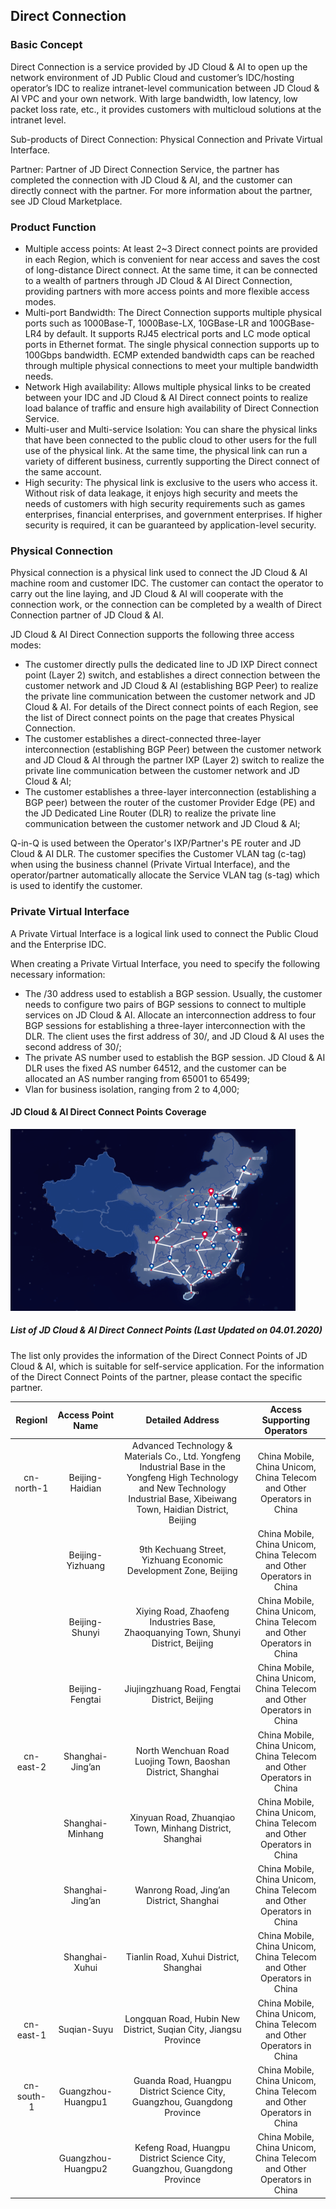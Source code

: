 ## Direct Connection

### Basic Concept

Direct Connection is a service provided by JD Cloud & AI to open up the network environment of JD Public Cloud and customer’s IDC/hosting operator’s IDC to realize intranet-level communication between JD Cloud & AI VPC and your own network. With large bandwidth, low latency, low packet loss rate, etc., it provides customers with multicloud solutions at the intranet level.

Sub-products of Direct Connection: Physical Connection and Private Virtual Interface.

Partner: Partner of JD Direct Connection Service, the partner has completed the connection with JD Cloud & AI, and the customer can directly connect with the partner. For more information about the partner, see JD Cloud Marketplace.

### Product Function

- Multiple access points: At least 2~3 Direct connect points are provided in each Region, which is convenient for near access and saves the cost of long-distance Direct connect. At the same time, it can be connected to a wealth of partners through JD Cloud & AI Direct Connection, providing partners with more access points and more flexible access modes.
- Multi-port Bandwidth: The Direct Connection supports multiple physical ports such as 1000Base-T, 1000Base-LX, 10GBase-LR and 100GBase-LR4 by default. It supports RJ45 electrical ports and LC mode optical ports in Ethernet format. The single physical connection supports up to 100Gbps bandwidth. ECMP extended bandwidth caps can be reached through multiple physical connections to meet your multiple bandwidth needs.
- Network High availability: Allows multiple physical links to be created between your IDC and JD Cloud & AI Direct connect points to realize load balance of traffic and ensure high availability of Direct Connection Service.
- Multi-user and Multi-service Isolation: You can share the physical links that have been connected to the public cloud to other users for the full use of the physical link. At the same time, the physical link can run a variety of different business, currently supporting the Direct connect of the same account.
- High security: The physical link is exclusive to the users who access it. Without risk of data leakage, it enjoys high security and meets the needs of customers with high security requirements such as games enterprises, financial enterprises, and government enterprises. If higher security is required, it can be guaranteed by application-level security.



### Physical Connection

Physical connection is a physical link used to connect the JD Cloud & AI machine room and customer IDC. The customer can contact the operator to carry out the line laying, and JD Cloud & AI will cooperate with the connection work, or the connection can be completed by a wealth of Direct Connection partner of JD Cloud & AI.

JD Cloud & AI Direct Connection supports the following three access modes:

- The customer directly pulls the dedicated line to JD IXP Direct connect point (Layer 2) switch, and establishes a direct connection between the customer network and JD Cloud & AI (establishing BGP Peer) to realize the private line communication between the customer network and JD Cloud & AI. For details of the Direct connect points of each Region, see the list of Direct connect points on the page that creates Physical Connection.
- The customer establishes a direct-connected three-layer interconnection (establishing BGP Peer) between the customer network and JD Cloud & AI through the partner IXP (Layer 2) switch to realize the private line communication between the customer network and JD Cloud & AI;
- The customer establishes a three-layer interconnection (establishing a BGP peer) between the router of the customer Provider Edge (PE) and the JD Dedicated Line Router (DLR) to realize the private line communication between the customer network and JD Cloud & AI;

Q-in-Q is used between the Operator's IXP/Partner's PE router and JD Cloud & AI DLR. The customer specifies the Customer VLAN tag (c-tag) when using the business channel (Private Virtual Interface), and the operator/partner automatically allocate the Service VLAN tag (s-tag) which is used to identify the customer.



### Private Virtual Interface

A Private Virtual Interface is a logical link used to connect the Public Cloud and the Enterprise IDC.

When creating a Private Virtual Interface, you need to specify the following necessary information:

- The /30 address used to establish a BGP session. Usually, the customer needs to configure two pairs of BGP sessions to connect to multiple services on JD Cloud & AI. Allocate an interconnection address to four BGP sessions for establishing a three-layer interconnection with the DLR. The client uses the first address of 30/, and JD Cloud & AI uses the second address of 30/;
- The private AS number used to establish the BGP session. JD Cloud & AI DLR uses the fixed AS number 64512, and the customer can be allocated an AS number ranging from 65001 to 65499;
- Vlan for business isolation, ranging from 2 to 4,000;


#### JD Cloud & AI Direct Connect Points Coverage

![](../../../../../image/Networking/Direct-Connect-Service/Feature/IXP-Location.png)


##### List of JD Cloud & AI Direct Connect Points (Last Updated on 04.01.2020)
The list only provides the information of the Direct Connect Points of JD Cloud & AI, which is suitable for self-service application. For the information of the Direct Connect Points of the partner, please contact the specific partner.

| Regionl | Access Point Name | Detailed Address | Access Supporting Operators |
|:---:|:---:|:---:|:---:|
| cn-north-1 | Beijing-Haidian |Advanced Technology & Materials Co., Ltd. Yongfeng Industrial Base in the Yongfeng High Technology and New Technology Industrial Base, Xibeiwang Town, Haidian District, Beijing | China Mobile, China Unicom, China Telecom and Other Operators in China |
|  | Beijing-Yizhuang | 9th Kechuang Street, Yizhuang Economic Development Zone, Beijing | China Mobile, China Unicom, China Telecom and Other Operators in China |
|  | Beijing-Shunyi | Xiying Road, Zhaofeng Industries Base, Zhaoquanying Town, Shunyi District, Beijing | China Mobile, China Unicom, China Telecom and Other Operators in China |
|  | Beijing-Fengtai | Jiujingzhuang Road, Fengtai District, Beijing | China Mobile, China Unicom, China Telecom and Other Operators in China |
| cn-east-2  | Shanghai-Jing’an | North Wenchuan Road Luojing Town, Baoshan District, Shanghai | China Mobile, China Unicom, China Telecom and Other Operators in China |
|  | Shanghai-Minhang | Xinyuan Road, Zhuanqiao Town, Minhang District, Shanghai | China Mobile, China Unicom, China Telecom and Other Operators in China |
|  | Shanghai-Jing’an | Wanrong Road, Jing’an District, Shanghai | China Mobile, China Unicom, China Telecom and Other Operators in China |
|  | Shanghai-Xuhui | Tianlin Road, Xuhui District, Shanghai | China Mobile, China Unicom, China Telecom and Other Operators in China |
| cn-east-1  | Suqian-Suyu | Longquan Road, Hubin New District, Suqian City, Jiangsu Province    | China Mobile, China Unicom, China Telecom and Other Operators in China |
| cn-south-1 | Guangzhou-Huangpu1 | Guanda Road, Huangpu District Science City, Guangzhou, Guangdong Province | China Mobile, China Unicom, China Telecom and Other Operators in China |
|  |Guangzhou-Huangpu2 | Kefeng Road, Huangpu District Science City, Guangzhou, Guangdong Province | China Mobile, China Unicom, China Telecom and Other Operators in China |
